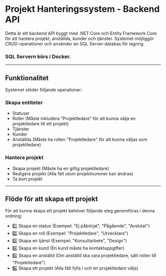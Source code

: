 # Projekt Hanteringssystem - Backend API

Detta är ett backend API byggt med .NET Core och Entity Framework Core för att hantera projekt, anställda, kunder och tjänster. Systemet möjliggör CRUD-operationer och använder en SQL Server-databas för lagring.
### SQL Servern körs i Docker.

-----------------------------------------------------------------

## Funktionalitet
Systemet stöder följande operationer:

### Skapa entiteter
- Statusar
- Roller (Måste inkludera "Projektledare" för att kunna välja en projektledare till ett projekt)
- Tjänster
- Kunder
- Anställda (Måste ha rollen "Projektledare" för att kunna väljas som projektledare)

### Hantera projekt
- Skapa projekt (Måste ha en giltig projektledare)
- Redigera projekt (Alla fält utom projektnummer kan ändras)
- Ta bort projekt

-----------------------------------------------------------------

## Flöde för att skapa ett projekt
För att kunna skapa ett projekt behöver följande steg genomföras i denna ordning:

- 1️⃣ Skapa en status (Exempel: "Ej påbörjat", "Pågående", "Avslutat")
- 2️⃣ Skapa en roll (Exempel: "Projektledare", "Utvecklare")
- 3️⃣ Skapa en tjänst (Exempel: "Konsultarbete", "Design")
- 4️⃣ Skapa en kund (En kund måste ha kontaktuppgifter)
- 5️⃣ Skapa en anställd (Om anställd ska vara projektledare, sätt rollen till "Projektledare")
- 6️⃣ Skapa ett projekt (Alla fält fylls i och en projektledare väljs)